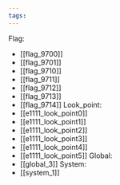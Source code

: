 ```yaml
---
tags:
---
```

Flag:
- [[flag_9700]]
- [[flag_9701]]
- [[flag_9710]]
- [[flag_9711]]
- [[flag_9712]]
- [[flag_9713]]
- [[flag_9714]]
Look_point:
- [[e1111_look_point0]]
- [[e1111_look_point1]]
- [[e1111_look_point2]]
- [[e1111_look_point3]]
- [[e1111_look_point4]]
- [[e1111_look_point5]]
Global:
- [[global_3]]
System:
- [[system_1]]
